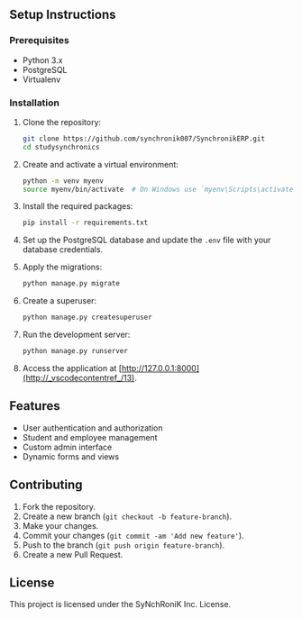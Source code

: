 
## Setup Instructions

### Prerequisites

- Python 3.x
- PostgreSQL
- Virtualenv

### Installation

1. Clone the repository:
    ```sh
    git clone https://github.com/synchronik007/SynchronikERP.git
    cd studysynchronics
    ```

2. Create and activate a virtual environment:
    ```sh
    python -m venv myenv
    source myenv/bin/activate  # On Windows use `myenv\Scripts\activate`
    ```

3. Install the required packages:
    ```sh
    pip install -r requirements.txt
    ```

4. Set up the PostgreSQL database and update the `.env` file with your database credentials.

5. Apply the migrations:
    ```sh
    python manage.py migrate
    ```

6. Create a superuser:
    ```sh
    python manage.py createsuperuser
    ```

7. Run the development server:
    ```sh
    python manage.py runserver
    ```

8. Access the application at [http://127.0.0.1:8000](http://_vscodecontentref_/13).

## Features

- User authentication and authorization
- Student and employee management
- Custom admin interface
- Dynamic forms and views

## Contributing

1. Fork the repository.
2. Create a new branch (`git checkout -b feature-branch`).
3. Make your changes.
4. Commit your changes (`git commit -am 'Add new feature'`).
5. Push to the branch (`git push origin feature-branch`).
6. Create a new Pull Request.

## License

This project is licensed under the SyNchRoniK Inc. License.
